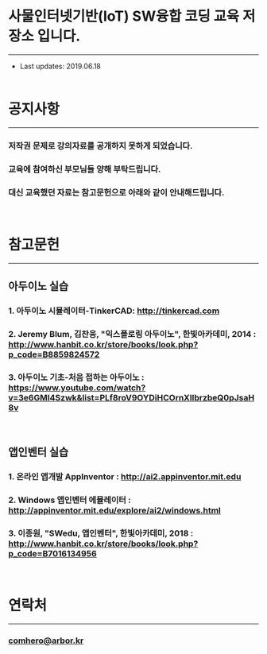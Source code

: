 # 사물인터넷기반(IoT) SW융합 코딩 교육 저장소 입니다.
----------------------------------------------------
* Last updates: 2019.06.18
<br><br>

# 공지사항
---------------------------------------------------------------
### 저작권 문제로 강의자료를 공개하지 못하게 되었습니다. 
### 교육에 참여하신 부모님들 양해 부탁드립니다.
### 대신 교육했던 자료는 참고문헌으로 아래와 같이 안내해드립니다.
<br>

# 참고문헌
---------------------------------------------------------------
## 아두이노 실습
### 1. 아두이노 시뮬레이터-TinkerCAD: http://tinkercad.com
### 2. Jeremy Blum, 김찬웅, "익스플로링 아두이노", 한빛아카데미, 2014 : http://www.hanbit.co.kr/store/books/look.php?p_code=B8859824572
### 3. 아두이노 기초-처음 접하는 아두이노 : https://www.youtube.com/watch?v=3e6GMI4Szwk&list=PLf8roV9OYDiHCOrnXIlbrzbeQ0pJsaH8v
<br>

## 앱인벤터 실습
### 1. 온라인 앱개발 AppInventor : http://ai2.appinventor.mit.edu
### 2. Windows 앱인벤터 에뮬레이터 : http://appinventor.mit.edu/explore/ai2/windows.html
### 3. 이종원, "SWedu, 앱인벤터", 한빛아카데미, 2018 : http://www.hanbit.co.kr/store/books/look.php?p_code=B7016134956

<br>

# 연락처
---------------------------------------------------------------
### comhero@arbor.kr









